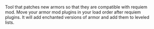 Tool that patches new armors so that they are compatible with requiem mod. Move your armor mod plugins in your load order after requiem plugins. It will add enchanted versions of armor and add them to leveled lists. 
